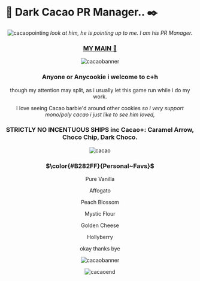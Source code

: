 # 📓 Dark Cacao PR Manager.. ✒️


<div align="center">
  
![cacaopointing](https://github.com/user-attachments/assets/8b856f3f-2e2b-4eb0-899f-36c0a00e733c)
 _look at him, he is pointing up to me. I am his PR Manager._

### [MY MAIN 🔗](https://www.patreon.com/c/yvvniq/about)

![cacaobanner](https://github.com/user-attachments/assets/cca3d5d8-6b35-447c-9bd8-15e31abe5b75)
### Anyone or Anycookie i welcome to c+h
though my attention may split, as i usually let this game run while i do my work.

I love seeing Cacao barbie'd around other cookies *so i very support mono/poly cacao i just like to see him loved,*
### STRICTLY NO INCENTUOUS SHIPS inc Cacao+: Caramel Arrow, Choco Chip, Dark Choco. 

![cacao](https://github.com/user-attachments/assets/15bd67f8-714a-43f8-a243-9bead7958409)

### $\color{#B282FF}{Personal~Favs}$
Pure Vanilla

Affogato

Peach Blossom

Mystic Flour

Golden Cheese

Hollyberry

okay thanks bye

![cacaobanner](https://github.com/user-attachments/assets/cca3d5d8-6b35-447c-9bd8-15e31abe5b75)

![cacaoend](https://github.com/user-attachments/assets/0c93f529-86ac-4cc8-a8cd-550ba33cc1e9)
